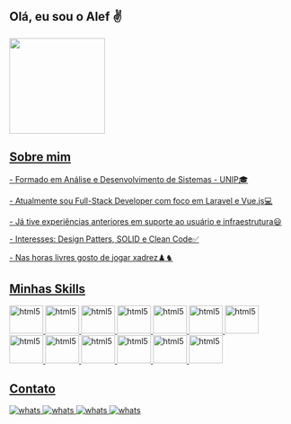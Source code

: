 ## Olá, eu sou o Alef ✌️

<div>
    <a href="https://github.com/aleffelipe96">
    <img height="170em" src="https://github-readme-stats.vercel.app/api?username=aleffelipe96&show_icons=true&theme=dracula&include_all_commits=true&count_private=true"/>
</div>

## Sobre mim
<div>
    <p>- Formado em Análise e Desenvolvimento de Sistemas - UNIP🎓</p>
    <p>- Atualmente sou Full-Stack Developer com foco em Laravel e Vue.js💻</p>
    <p>- Já tive experiências anteriores em suporte ao usuário e infraestrutura😃</p>
    <p>- Interesses: Design Patters, SOLID e Clean Code✅</p>
    <p>- Nas horas livres gosto de jogar xadrez♟️♞</p>
</div>

## Minhas Skills
<div style="display: inline_block">
    <img alt="html5" height="50" width="60" src="https://cdn.jsdelivr.net/gh/devicons/devicon/icons/html5/html5-original.svg">
    <img alt="html5" height="50" width="60" src="https://cdn.jsdelivr.net/gh/devicons/devicon/icons/css3/css3-original.svg">
    <img alt="html5" height="50" width="60" src="https://cdn.jsdelivr.net/gh/devicons/devicon/icons/javascript/javascript-original.svg">
    <img alt="html5" height="50" width="60" src="https://cdn.jsdelivr.net/gh/devicons/devicon/icons/jquery/jquery-original-wordmark.svg">
    <img alt="html5" height="50" width="60" src="https://cdn.jsdelivr.net/gh/devicons/devicon/icons/bootstrap/bootstrap-plain-wordmark.svg">
    <img alt="html5" height="50" width="60" src="https://cdn.jsdelivr.net/gh/devicons/devicon/icons/php/php-original.svg">
    <img alt="html5" height="50" width="60" src="https://cdn.jsdelivr.net/gh/devicons/devicon/icons/mysql/mysql-original-wordmark.svg">
    <img alt="html5" height="50" width="60" src="https://cdn.jsdelivr.net/gh/devicons/devicon/icons/composer/composer-original.svg">
    <img alt="html5" height="50" width="60" src="https://cdn.jsdelivr.net/gh/devicons/devicon/icons/laravel/laravel-plain-wordmark.svg">
    <img alt="html5" height="50" width="60" src="https://cdn.jsdelivr.net/gh/devicons/devicon/icons/vuejs/vuejs-original-wordmark.svg">
    <img alt="html5" height="50" width="60" src="https://cdn.jsdelivr.net/gh/devicons/devicon/icons/git/git-original-wordmark.svg">
    <img alt="html5" height="50" width="60" src="https://cdn.jsdelivr.net/gh/devicons/devicon/icons/docker/docker-original-wordmark.svg">
    <img alt="html5" height="50" width="60" src="https://cdn.jsdelivr.net/gh/devicons/devicon/icons/wordpress/wordpress-original.svg">
</div>

## Contato
<div>
    <a href="https://api.whatsapp.com/send?phone=5511997601182">
        <img alt="whats" src="https://img.shields.io/badge/WhatsApp-25D366?style=for-the-badge&logo=whatsapp&logoColor=white">
    </a>
    <a href="https://www.linkedin.com/in/aleffelipe96/">
        <img alt="whats" src="https://img.shields.io/badge/LinkedIn-0077B5?style=for-the-badge&logo=linkedin&logoColor=white">
    </a>
    <a href="https://github.com/aleffelipe96">
        <img alt="whats" src="https://img.shields.io/badge/GitHub-100000?style=for-the-badge&logo=github&logoColor=white">
    </a>
    <a href="mailto:alef_felipe@live.com">
        <img alt="whats" src="https://img.shields.io/badge/Microsoft_Outlook-0078D4?style=for-the-badge&logo=microsoft-outlook&logoColor=white">
    </a>
</div>
